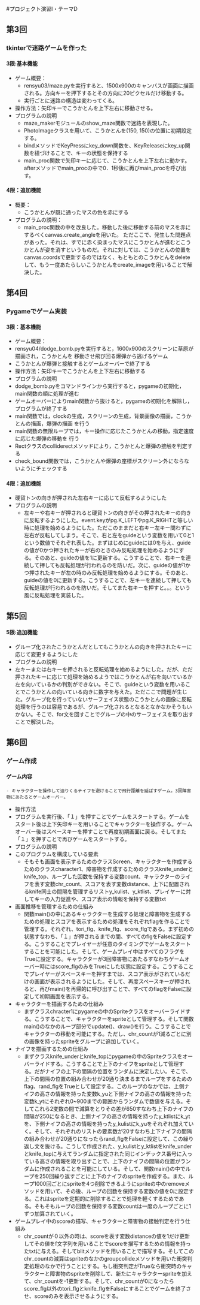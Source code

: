 #プロジェクト演習I・テーマD
## 第3回
### tkinterで迷路ゲームを作った
#### 3限:基本機能
- ゲーム概要：
    - rensyu03/maze.pyを実行すると、1500x900のキャンバスが画面に描画される。方向キーを押下するとその方向に20ピクセルだけ移動する。
    - 実行ごとに迷路の構造は変わってくる。
- 操作方法：矢印キーでこうかとんを上下左右に移動させる。
- プログラムの説明
    - maze_makerモジュールのshow_maze関数で迷路を表現した。
    - PhotoImageクラスを用いて、こうかとんを(150, 150)の位置に初期設定する。
    - bindメソッドでKeyPressにkey_down関数を、KeyReleaseにkey_up関数を紐づけることで、キーの状態を保持する
    - main_proc関数で矢印キーに応じて、こうかとんを上下左右に動かす。afterメソッドでmain_procの中で0．1秒後に再びmain_procを呼び出す。

#### 4限：追加機能
- 概要：
    - こうかとんが既に通ったマスの色を赤にする
- プログラムの説明：
    - main_proc関数の中を改良した。移動した後に移動する前のマスを赤にするべくcanvas.create_angleを用いた。
    ただここで、発生した問題点があった。それは、すでに赤く染まったマスにこうかとんが進むとこうかとんが姿を消すというものだ。それに対しては、こうかとんの位置をcanvas.coordsで更新するのではなく、もともとのこうかとんをdeleteして、もう一度あたらしいこうかとんをcreate_imageを用いることで解決した。
    
## 第4回
### Pygameでゲーム実装
#### 3限：基本機能
- ゲーム概要：
- rensyu04/dodge_bomb.pyを実行すると，1600x900のスクリーンに草原が描画され，こうかとんを
移動させ飛び回る爆弾から逃げるゲーム
- こうかとんが爆弾と接触するとゲームオーバーで終了する
- 操作方法：矢印キーでこうかとんを上下左右に移動する
- プログラムの説明
- dodge_bomb.pyをコマンドラインから実行すると，pygameの初期化，main関数の順に処理が進む
- ゲームオーバーによりmain関数から抜けると，pygameの初期化を解除し，プログラムが終了する
- main関数では，clockの生成，スクリーンの生成，背景画像の描画，こうかとんの描画，爆弾の描画
を行う
- main関数の無限ループでは，キー操作に応じたこうかとんの移動，指定速度に応じた爆弾の移動を
行う
- Rectクラスのcolliderectメソッドにより，こうかとんと爆弾の接触を判定する
- check_bound関数では，こうかとんや爆弾の座標がスクリーン外にならないようにチェックする

#### 4限：追加機能
- 硬貨トンの向きが押された左右キーに応じて反転するようにした
- プログラムの説明
    - 左キーや右キーが押されると硬貨トンの向きがその押されたキーの向きに反転するようにした。event.keyがpg.K_LEFTやpg.K_RIGHTと等しい時に処理を始めるようにした。ただこのままだと右キー左キー問わずに左右が反転してしまう。そこで、右と左をguideという変数を用いて0と1という数値でそれぞれ表した。まずはじめにguideには0を与え、guideの値が0かつ押されたキーが右のときのみ反転処理を始めるようにする。そのあと、guideの値を1に更新する。こうすることで、右キーを連続して押しても反転処理が行われるのを防いだ。次に、guideの値が1かつ押されたキーが左の時のみ反転処理を始めるようにする。そのあと、guideの値を0に更新する。こうすることで、左キーを連続して押しても反転処理が行われるのを防いだ。そしてまた右キーを押すと。。。という風に反転処理を実装した。

## 第5回
#### 5限:追加機能
- グループ化されたこうかとんだとしてもこうかとんの向きを押されたキーに応じて変更するようにした
- プログラムの説明
 - 左キーまたは右キーを押されると反転処理を始めるようにした。だが、ただ押されたキーに応じて処理を始めるようではこうかとんが右を向いているか左を向いているかの判別ができない。そこで、guideという変数を用いることでこうかとんの向いている向きに数字を与えた。ただここで問題が生じた。グループ化を行っていないサーフェイス状態のこうかとんの画像に反転処理を行うのは容易であるが、グループ化されるとなるとなかなかそうもいかない。そこで、for文を回すことでグループの中のサーフェイスを取り出すことで解決した。

## 第6回
### ゲーム作成
#### ゲーム内容
    - キャラクターを操作して迫りくるナイフを避けることで飛行距離を延ばすゲーム。3回障害物にあたるとゲームオーバー。
- 操作方法
 - プログラムを実行後、「１」を押すことでゲームをスタートする。ゲームをスタート後は上下矢印キーを用いることでキャラクターを操作する。ゲームオーバー後はスペースキーを押すことで再度初期画面に戻る。そしてまた「１」を押すことで再びゲームをスタートする。
- プログラムの説明
 - このプログラムを構成している要素
   - そもそも画面を表示するためのクラスScreen、キャラクターを作成するためのクラスcharacter1、障害物を作成するためのクラスknife_underとknife_top、ループした回数を保持する変数count、キャラクターのライフを表す変数chr_count、スコアを表す変数distance、上下に配置されるknife同士の間隔を管理するリストy_kulist、y_ktlist、プレイヤーに対してキーの入力促進や、スコア表示の情報を保持する変数txt
 - 画面推移を管理するための仕組み
   - 関数main()の中にあるキャラクターを生成する処理と障害物を生成するための処理とスコアを表示するための処理をそれぞれflagを作ることで管理する。それぞれ、tori_flg、knife_flg、score_flgである。まず初めの状態すなわち、「１」が押されるまでの間、すべてのflgをFalseに設定する。こうすることでプレイヤーが任意のタイミングでゲームをスタートすることを可能にした。そして、ゲームプレイ中はすべてのフラグをTrueに設定する。キャラクターが3回障害物にあたるすなわちゲームオーバー時にはscore_flgのみをTrueにした状態に設定する。こうすることでプレイヤーがスペースキーを押すまでは、スコア表示がされているだけの画面が表示されるようにした。そして、再度スペースキーが押されると、再びmain()を再帰的に呼び出すことで、すべてのflagをFalseに設定して初期画面を表示する。
 - キャラクターを描画するための仕組み
   - まずクラスchracter1にpygameの中のSpriteクラスをオーバーライドする。こうすることで、キャラクターをspriteとして管理する。そして関数main()のなかのループ部分でupdate()、draw()を行う。こうすることでキャラクターの移動を可能にする。ただし、chr_countが1減るごとに別の画像を持ったspriteをグループに追加していく。
 - ナイフを描画するための仕組み
   - まずクラスknife_underとknife_topにpygameの中のSpriteクラスをオーバーライドする。こうすることで上下のナイフをspriteとして管理する。だがナイフの上下の間隔の位置をランダムに決定したい。そこで、上下の間隔の位置の組み合わせが20通り決まるまでループをするためのflag、rand_flgをTrueとして設定する。このループのなかでは、上側ナイフの高さの情報を持った変数k_yuと下側ナイフの高さの情報を持った変数k_ytにそれぞれ0~900までの範囲からランダムで数値を与える。そしてこれら2変数の間で減算をとりその差が650すなわち上下のナイフの間隔が250になるとき、上側ナイフの高さの情報を持ったy_ktlistにk_ytを、下側ナイフの高さの情報を持ったy_kulistにk_yuをそれぞれ加えていく。そして、それぞれのリストの要素数が20すなわち上下ナイフの間隔の組み合わせが20通りになったらrand_flgをFalseに設定して、この繰り返し文を抜ける。こうして作成された、y_kulistとy_ktlistをknife_underとknife_topに与えてランダムに指定された同じインデックス番号に入っている高さの情報を取り出すことで、上下のナイフの間隔の位置がランダムに作成されることを可能にしている。そして、関数main()の中でループを250回繰り返すごとに上下のナイフのspriteを作成する。また、ループ1000回ごとにspriteを4つ削除できるようにspriteの中のremoveメソッドを用いて、その後、ループの回数を保持する変数の値を0に設定する。これはspriteを定期的に削除することで処理を軽くするためである。そもそもループの回数を保持する変数countは一度のループごとに1ずつ加算されていく。
 - ゲームプレイ中のscoreの描写、キャラクターと障害物の接触判定を行う仕組み
   - chr_countが０以外の時は、scoreを表す変数distanceの値を1だけ更新してその値をf文字列を用いることでscoreを描写するための情報を持ったtxtに与える。そしてblitメソッドを用いることで描写する。そしてこのchr_countの減算はspriteのなかのgroupcollideメソッドを用いた衝突判定処理のなかで行うことにする。もし衝突判定がTrueなら衝突時のキャラクターと障害物のspriteを削除して、新たにキャラクターspriteを加えて、chr_countを-1更新する。そして、chr_countが0になったらscore_flg以外のtori_flgとknife_flgをFalseにすることでゲームを終了させ、scoreのみを表示させるようにする。
